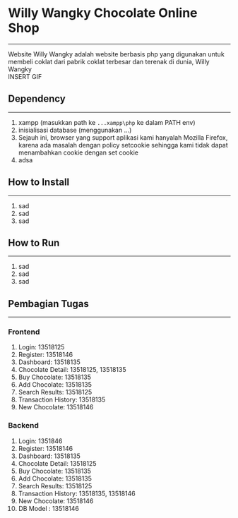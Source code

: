 # Willy Wangky Chocolate Online Shop

---

Website Willy Wangky adalah website berbasis php yang digunakan untuk membeli coklat dari pabrik coklat terbesar dan terenak di dunia, Willy Wangky  
INSERT GIF

## Dependency

---

1. xampp (masukkan path ke `...xampp\php` ke dalam PATH env)
2. inisialisasi database (menggunakan ...)
3. Sejauh ini, browser yang support aplikasi kami hanyalah Mozilla Firefox,
   karena ada masalah dengan policy setcookie sehingga kami tidak dapat menambahkan cookie dengan set cookie
4. adsa

## How to Install

---

1. sad
2. sad
3. sad

## How to Run

---

1. sad
2. sad
3. sad

## Pembagian Tugas

---

### Frontend

1. Login: 13518125
2. Register: 13518146
3. Dashboard: 13518135
4. Chocolate Detail: 13518125, 13518135
5. Buy Chocolate: 13518135
6. Add Chocolate: 13518135
7. Search Results: 13518125
8. Transaction History: 13518135
9. New Chocolate: 13518146

### Backend

1. Login: 1351846
2. Register: 13518146
3. Dashboard: 13518135
4. Chocolate Detail: 13518125
5. Buy Chocolate: 13518135
6. Add Chocolate: 13518135
7. Search Results: 13518125
8. Transaction History: 13518135, 13518146
9. New Chocolate: 13518146
10. DB Model : 13518146
